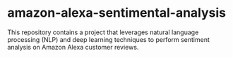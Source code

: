 # amazon-alexa-sentimental-analysis
This repository contains a project that leverages natural language processing (NLP) and deep learning techniques to perform sentiment analysis on Amazon Alexa customer reviews.
